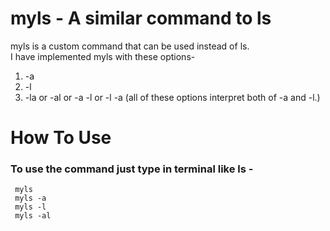 # myls - A similar command to ls

myls is a custom command that can be used instead of ls.    
I have implemented myls with these options-  
1. -a  
2. -l  
3. -la or -al  or -a -l or -l -a (all of these options interpret both of -a and -l.)  
# How To Use  
### To use the command just type in terminal like ls -  
```
 myls  
 myls -a  
 myls -l  
 myls -al  
```
